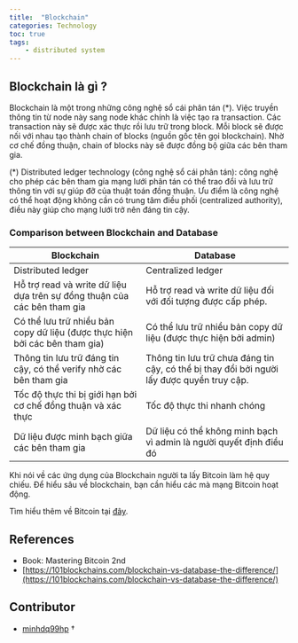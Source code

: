 ```yaml
---
title:  "Blockchain"
categories: Technology
toc: true
tags:
    - distributed system
---
```


## Blockchain là gì ?

Blockchain là một trong những công nghệ sổ cái phân tán (*). Việc truyền thông tin từ node này sang node khác chính là việc tạo ra transaction. Các transaction này sẽ được xác thực rồi lưu trữ trong  block. Mỗi block sẽ được nối với nhau tạo thành chain of blocks (nguồn gốc tên gọi blockchain). Nhờ cơ chế đồng thuận, chain of blocks này sẽ được đồng bộ giữa các bên tham gia.

(*) Distributed ledger technology (công nghệ sổ cái phân tán): công nghệ cho phép các bên tham gia mạng lưới phân tán có thể trao đổi và lưu trữ thông tin với sự giúp đỡ của thuật toán đồng thuận. Ưu điểm là công nghệ có thể hoạt động không cần có trung tâm điều phối (centralized authority), điều này giúp cho mạng lưới trở nên đáng tin cậy.

### Comparison between Blockchain and Database

| Blockchain                                                                  | Database                                                                                   |
|-----------------------------------------------------------------------------|--------------------------------------------------------------------------------------------|
| Distributed ledger                                                          | Centralized ledger                                                                         |
| Hỗ trợ read và write dữ liệu dựa trên sự đồng thuận của các bên tham gia    | Hỗ trợ read và write dữ liệu đối với đối tượng được cấp phép.                              |
| Có thể lưu trữ nhiều bản copy dữ liệu (được thực hiện bởi các bên tham gia) | Có thể lưu trữ nhiều bản copy dữ liệu (được thực hiện bởi admin)                           |
| Thông tin lưu trữ đáng tin cậy, có thể verify nhờ các bên tham gia          | Thông tin lưu trữ chưa đáng tin cậy, có thể bị thay đổi bởi người lấy được quyền truy cập. |
| Tốc độ thực thi bị giới hạn bởi cơ chế đồng thuận và xác thực               | Tốc độ thực thi nhanh chóng                                                                |
| Dữ liệu được minh bạch giữa các bên tham gia                                | Dữ liệu có thể không minh bạch vì admin là người quyết định điều đó                        |


Khi nói về các ứng dụng của Blockchain người ta lấy Bitcoin làm hệ quy chiếu. Để hiểu sâu về blockchain, bạn cần hiểu các mà mạng Bitcoin hoạt động. 

Tìm hiểu thêm về Bitcoin tại [đây](/technology/bitcoin/).


## References
- Book: Mastering Bitcoin 2nd
- [https://101blockchains.com/blockchain-vs-database-the-difference/](https://101blockchains.com/blockchain-vs-database-the-difference/)

## Contributor
- [minhdq99hp](mailto:minhdq99hp@gmail.com) $\dagger$
